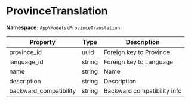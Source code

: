 # ProvinceTranslation

**Namespace:** `App\Models\ProvinceTranslation`

| Property               | Type   | Description                 |
| ---------------------- | ------ | --------------------------- |
| province_id            | uuid   | Foreign key to Province     |
| language_id            | string | Foreign key to Language     |
| name                   | string | Name                        |
| description            | string | Description                 |
| backward_compatibility | string | Backward compatibility info |
